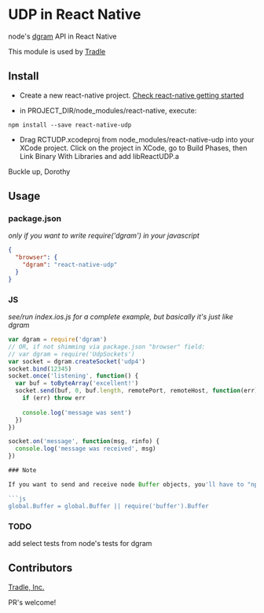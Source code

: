 # UDP in React Native

node's [dgram](https://nodejs.org/api/dgram.html) API in React Native

This module is used by [Tradle](https://github.com/tradle)

## Install

* Create a new react-native project. [Check react-native getting started](http://facebook.github.io/react-native/docs/getting-started.html#content)

* in PROJECT_DIR/node_modules/react-native, execute:
```
npm install --save react-native-udp
```

* Drag RCTUDP.xcodeproj from node_modules/react-native-udp into your XCode project. Click on the project in XCode, go to Build Phases, then Link Binary With Libraries and add libReactUDP.a

Buckle up, Dorothy

## Usage

### package.json

_only if you want to write require('dgram') in your javascript_

```json
{
  "browser": {
    "dgram": "react-native-udp"
  }
}
```

### JS

_see/run index.ios.js for a complete example, but basically it's just like dgram_

```js
var dgram = require('dgram')
// OR, if not shimming via package.json "browser" field:
// var dgram = require('UdpSockets') 
var socket = dgram.createSocket('udp4')
socket.bind(12345)
socket.once('listening', function() {
  var buf = toByteArray('excellent!')
  socket.send(buf, 0, buf.length, remotePort, remoteHost, function(err) {
    if (err) throw err
    
    console.log('message was sent')
  })
})

socket.on('message', function(msg, rinfo) {
  console.log('message was received', msg)
})

### Note

If you want to send and receive node Buffer objects, you'll have to "npm install buffer" and set it as a global for RCTUDP to pick it up:

```js
global.Buffer = global.Buffer || require('buffer').Buffer
```

### TODO

add select tests from node's tests for dgram

## Contributors

[Tradle, Inc.](https://github.com/tradle/about/wiki)

PR's welcome!